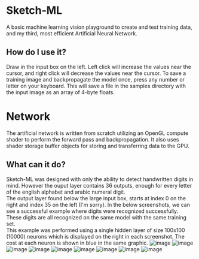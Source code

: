 # Sketch-ML
A basic machine learning vision playground to create and test training data, and my third, most efficient Artificial Neural Network. 

## How do I use it?
Draw in the input box on the left. Left click will increase the values near the cursor, and right click will decrease the values near the cursor.
To save a training image and backpropagate the model once, press any number or letter on your keyboard. This will save a file in the samples directory with the input image as an array of 4-byte floats.

# Network
The artificial network is written from scratch utilizing an OpenGL compute shader to perform the forward pass and backpropagation. It also uses shader storage buffer objects for storing and transferring data to the GPU. 

## What can it do?
Sketch-ML was designed with only the ability to detect handwritten digits in mind. However the ouput layer contains 36 outputs, enough for every letter of the english alphabet and arabic numeral digit. 
<br>
The output layer found below the large input box, starts at index 0 on the right and index 35 on the left (I'm sorry). In the below screenshots, we can see a successful example where digits were recognized successfully. These digits are all recognized on the same model with the same training set.
<br>
This example was performed using a single hidden layer of size 100x100 (10000) neurons which is displayed on the right in each screenshot. The cost at each neuron is shown in blue in the same graphic. 
![image](https://github.com/user-attachments/assets/4034495d-c95c-4e38-a4ef-fbb2935f95bc)
![image](https://github.com/user-attachments/assets/a895526d-f307-4cac-87bb-af24d4391354)
![image](https://github.com/user-attachments/assets/0d3b280f-7045-47a5-9c50-42c7419d7454)
![image](https://github.com/user-attachments/assets/8c6a211e-38a7-4cb1-a927-e4943cadf4b7)
![image](https://github.com/user-attachments/assets/770d03f3-8398-4424-be14-1cac7b9acbcd)
![image](https://github.com/user-attachments/assets/a96585fe-d831-4cf3-a129-48e594ab01a9)
![image](https://github.com/user-attachments/assets/a95e7adb-9277-45e4-b0a8-64902313a0f8)
![image](https://github.com/user-attachments/assets/a5a76c63-5bc4-47dc-9040-1d0649c34116)
![image](https://github.com/user-attachments/assets/2caee386-684e-40aa-99b4-aff4dca40e62)
